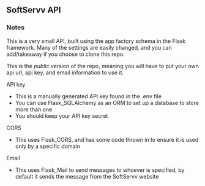 ## SoftServv API

### Notes

This is a very small API, built using the app factory schema in the Flask framework.
Many of the settings are easily changed, and you can add/takeaway if you choose to clone this repo.

This is the *public* version of the repo, meaning you will have to put your own api url, api key, and email information to use it.

API key
- This is a manually generated API key found in the .env file
- You can use Flask_SQLAlchemy as an ORM to set up a database to store more than one
- You should keep your API key secret

CORS
- This uses Flask_CORS, and has some code thrown in to ensure it is used only by a specific domain

Email
- This uses Flask_Mail to send messages to whoever is specified, by default it sends the message from the SoftServv website